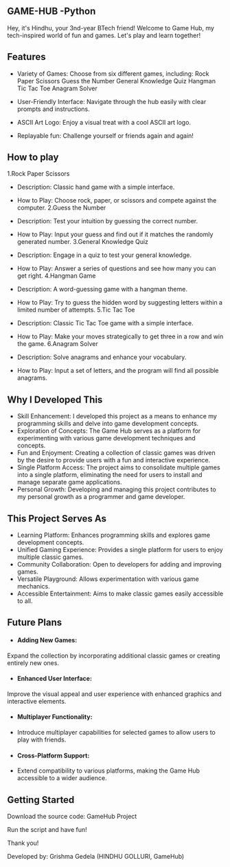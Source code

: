 ## GAME-HUB    -Python

Hey, it's Hindhu, your 3nd-year BTech friend! Welcome to Game Hub, my tech-inspired world of fun and games. Let's play and learn together!

## Features
* Variety of Games: Choose from six different games, including:
Rock Paper Scissors
Guess the Number
General Knowledge Quiz
Hangman
Tic Tac Toe
Anagram Solver


* User-Friendly Interface:
Navigate through the hub easily with clear prompts and instructions.
* ASCII Art Logo: 
Enjoy a visual treat with a cool ASCII art logo.
* Replayable fun:
Challenge yourself or friends again and again!

## How to play
1.Rock Paper Scissors

* Description: 
Classic hand game with a simple interface.
* How to Play: 
Choose rock, paper, or scissors and compete against the computer.
2.Guess the Number

* Description:
Test your intuition by guessing the correct number.
* How to Play:
Input your guess and find out if it matches the randomly generated number.
3.General Knowledge Quiz

* Description:
Engage in a quiz to test your general knowledge.
* How to Play: 
Answer a series of questions and see how many you can get right.
4.Hangman Game

* Description: 
A word-guessing game with a hangman theme.
* How to Play:
Try to guess the hidden word by suggesting letters within a limited number of attempts.
5.Tic Tac Toe

* Description:
Classic Tic Tac Toe game with a simple interface.
* How to Play:
Make your moves strategically to get three in a row and win the game.
6.Anagram Solver

* Description:
Solve anagrams and enhance your vocabulary.
* How to Play:
Input a set of letters, and the program will find all possible anagrams.

## Why I Developed This
* Skill Enhancement: 
I developed this project as a means to enhance my programming skills and delve into game development concepts.
* Exploration of Concepts: 
The Game Hub serves as a platform for experimenting with various game development techniques and concepts.
* Fun and Enjoyment:
Creating a collection of classic games was driven by the desire to provide users with a fun and interactive experience.
* Single Platform Access: 
The project aims to consolidate multiple games into a single platform, eliminating the need for users to install and manage separate game applications.
* Personal Growth: 
Developing and managing this project contributes to my personal growth as a programmer and game developer.

## This Project Serves As
* Learning Platform:
Enhances programming skills and explores game development concepts.
* Unified Gaming Experience:
Provides a single platform for users to enjoy multiple classic games.
* Community Collaboration: 
Open to developers for adding and improving games.
* Versatile Playground: Allows experimentation with various game mechanics.
* Accessible Entertainment: Aims to make classic games easily accessible to all.

## Future Plans
*  #### Adding New Games: 
Expand the collection by incorporating additional classic games or creating entirely new ones.
* #### Enhanced User Interface:
Improve the visual appeal and user experience with enhanced graphics and interactive elements.
* #### Multiplayer Functionality:
*  Introduce multiplayer capabilities for selected games to allow users to play with friends.
* #### Cross-Platform Support:
*  Extend compatibility to various platforms, making the Game Hub accessible to a wider audience.

  
## Getting Started

Download the source code: GameHub Project

Run the script and have fun!

Thank you!

Developed by: Grishma Gedela (HINDHU GOLLURI, GameHub)
